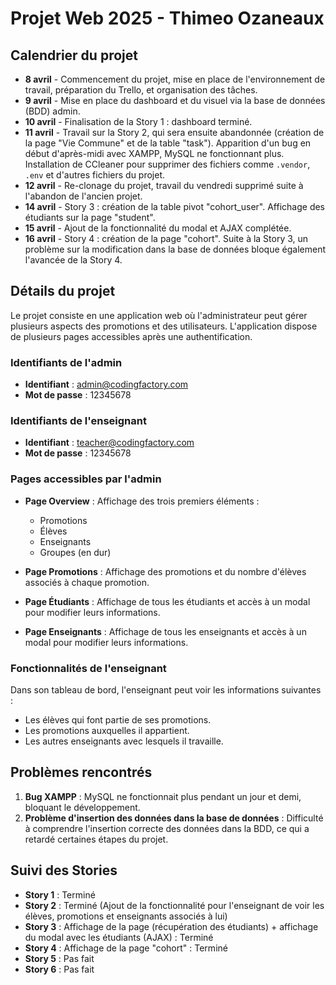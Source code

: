 # Projet Web 2025 - Thimeo Ozaneaux

## Calendrier du projet

- **8 avril** - Commencement du projet, mise en place de l'environnement de travail, préparation du Trello, et organisation des tâches.
- **9 avril** - Mise en place du dashboard et du visuel via la base de données (BDD) admin.
- **10 avril** - Finalisation de la Story 1 : dashboard terminé.
- **11 avril** - Travail sur la Story 2, qui sera ensuite abandonnée (création de la page "Vie Commune" et de la table "task"). Apparition d'un bug en début d'après-midi avec XAMPP, MySQL ne fonctionnant plus. Installation de CCleaner pour supprimer des fichiers comme `.vendor`, `.env` et d'autres fichiers du projet.
- **12 avril** - Re-clonage du projet, travail du vendredi supprimé suite à l'abandon de l'ancien projet.
- **14 avril** - Story 3 : création de la table pivot "cohort_user". Affichage des étudiants sur la page "student".
- **15 avril** - Ajout de la fonctionnalité du modal et AJAX complétée.
- **16 avril** - Story 4 : création de la page "cohort". Suite à la Story 3, un problème sur la modification dans la base de données bloque également l'avancée de la Story 4.

## Détails du projet

Le projet consiste en une application web où l'administrateur peut gérer plusieurs aspects des promotions et des utilisateurs. L'application dispose de plusieurs pages accessibles après une authentification.

### Identifiants de l'admin

- **Identifiant** : admin@codingfactory.com
- **Mot de passe** : 12345678

### Identifiants de l'enseignant

- **Identifiant** : teacher@codingfactory.com
- **Mot de passe** : 12345678

### Pages accessibles par l'admin

- **Page Overview** : Affichage des trois premiers éléments :
  - Promotions
  - Élèves
  - Enseignants
  - Groupes (en dur)
  
- **Page Promotions** : Affichage des promotions et du nombre d'élèves associés à chaque promotion.

- **Page Étudiants** : Affichage de tous les étudiants et accès à un modal pour modifier leurs informations.

- **Page Enseignants** : Affichage de tous les enseignants et accès à un modal pour modifier leurs informations.

### Fonctionnalités de l'enseignant

Dans son tableau de bord, l'enseignant peut voir les informations suivantes :

- Les élèves qui font partie de ses promotions.
- Les promotions auxquelles il appartient.
- Les autres enseignants avec lesquels il travaille.

## Problèmes rencontrés

1. **Bug XAMPP** : MySQL ne fonctionnait plus pendant un jour et demi, bloquant le développement.
2. **Problème d'insertion des données dans la base de données** : Difficulté à comprendre l'insertion correcte des données dans la BDD, ce qui a retardé certaines étapes du projet.

## Suivi des Stories

- **Story 1** : Terminé
- **Story 2** : Terminé (Ajout de la fonctionnalité pour l'enseignant de voir les élèves, promotions et enseignants associés à lui)
- **Story 3** : Affichage de la page (récupération des étudiants) + affichage du modal avec les étudiants (AJAX) : Terminé
- **Story 4** : Affichage de la page "cohort" : Terminé
- **Story 5** : Pas fait
- **Story 6** : Pas fait

